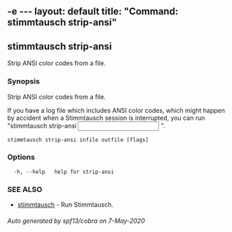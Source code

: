 -e ---
layout: default
title: "Command: stimmtausch strip-ansi"
---


## stimmtausch strip-ansi

Strip ANSI color codes from a file.

### Synopsis

Strip ANSI color codes from a file.

If you have a log file which includes ANSI color codes, which might happen by
accident when a Stimmtausch session is interrupted, you can run "stimmtausch strip-ansi
<input file> <output file>".

```
stimmtausch strip-ansi infile outfile [flags]
```

### Options

```
  -h, --help   help for strip-ansi
```

### SEE ALSO

* [stimmtausch](stimmtausch.md)	 - Run Stimmtausch.

###### Auto generated by spf13/cobra on 7-May-2020
